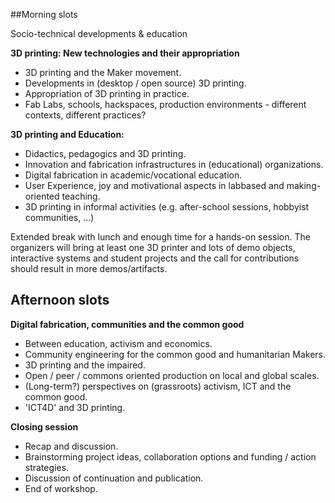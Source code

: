 ##Morning slots  

Socio-technical developments & education  


__3D printing: New technologies and their appropriation__   
 
* 3D printing and the Maker movement.  
* Developments in (desktop / open source) 3D printing.  
* Appropriation of 3D printing in practice.  
* Fab Labs, schools, hackspaces, production environments - different contexts, different practices?  
  
__3D printing and Education:__  

* Didactics, pedagogics and 3D printing.  
* Innovation and fabrication infrastructures in (educational) organizations.  
* Digital fabrication in academic/vocational education.  
* User Experience, joy and motivational aspects in labbased and making-oriented teaching.  
* 3D printing in informal activities (e.g. after-school sessions, hobbyist communities, …)  

Extended break with lunch and enough time for a hands-on session. The organizers will bring at least one 3D printer and lots of demo objects, interactive systems and student projects and the call for contributions should result in more demos/artifacts.  
  
  
  

## Afternoon slots 

__Digital fabrication, communities and the common good__   

* Between education, activism and economics.  
* Community engineering for the common good and humanitarian Makers.  
* 3D printing and the impaired.  
* Open / peer / commons oriented production on local and global scales.  
* (Long-term?) perspectives on (grassroots) activism, ICT and the common good.  
* 'ICT4D' and 3D printing.    


__Closing session__  

* Recap and discussion.  
* Brainstorming project ideas, collaboration options and funding / action strategies.  
* Discussion of continuation and publication.  
* End of workshop.  
